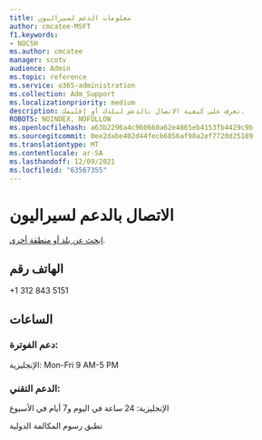 ```yaml
---
title: معلومات الدعم لسيراليون
author: cmcatee-MSFT
f1.keywords:
- NOCSH
ms.author: cmcatee
manager: scotv
audience: Admin
ms.topic: reference
ms.service: o365-administration
ms.collection: Adm_Support
ms.localizationpriority: medium
description: تعرف على كيفية الاتصال بالدعم لبلدك أو إقليمك.
ROBOTS: NOINDEX, NOFOLLOW
ms.openlocfilehash: a63b2296a4c960660a62e4865eb4153fb4429c9b
ms.sourcegitcommit: 0ee2dabe402d44fecb6856af98a2ef7720d25189
ms.translationtype: MT
ms.contentlocale: ar-SA
ms.lasthandoff: 12/09/2021
ms.locfileid: "63567355"
---
```

# <a name="contact-support-for-sierra-leone"></a>الاتصال بالدعم لسيراليون

[ابحث عن بلد أو منطقة أخرى](../get-help-support.md).

## <a name="phone-number"></a>الهاتف رقم
+1 312 843 5151

## <a name="hours"></a>الساعات
### <a name="billing-support"></a>دعم الفوترة:

الإنجليزية: Mon-Fri 9 AM-5 PM

### <a name="technical-support"></a>الدعم التقني:

الإنجليزية: 24 ساعة في اليوم و7 أيام في الأسبوع

تطبق رسوم المكالمة الدولية
